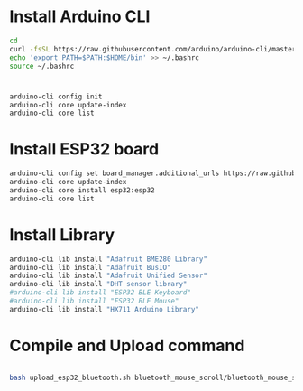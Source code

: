 # Install Arduino CLI
````bash
cd
curl -fsSL https://raw.githubusercontent.com/arduino/arduino-cli/master/install.sh | sh
echo 'export PATH=$PATH:$HOME/bin' >> ~/.bashrc
source ~/.bashrc
````
#
````bash
arduino-cli config init
arduino-cli core update-index
arduino-cli core list
````
# Install ESP32 board
````bash
arduino-cli config set board_manager.additional_urls https://raw.githubusercontent.com/espressif/arduino-esp32/gh-pages/package_esp32_index.json
arduino-cli core update-index
arduino-cli core install esp32:esp32
arduino-cli core list
````
# Install Library
````bash
arduino-cli lib install "Adafruit BME280 Library"
arduino-cli lib install "Adafruit BusIO"
arduino-cli lib install "Adafruit Unified Sensor"
arduino-cli lib install "DHT sensor library"
#arduino-cli lib install "ESP32 BLE Keyboard"
#arduino-cli lib install "ESP32 BLE Mouse"
arduino-cli lib install "HX711 Arduino Library"
````
# Compile and Upload command
````bash

bash upload_esp32_bluetooth.sh bluetooth_mouse_scroll/bluetooth_mouse_scroll.ino esp32-btname
````
